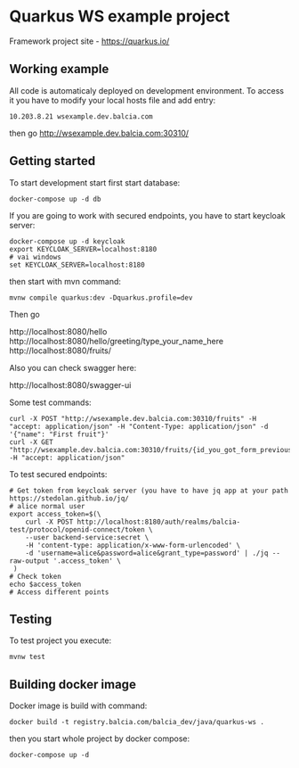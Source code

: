 # Quarkus WS example project

Framework project site - https://quarkus.io/

## Working example

All code is automaticaly deployed on development environment.
To access it you have to modify your local hosts file and add entry:

```shell script
10.203.8.21 wsexample.dev.balcia.com
```

then go http://wsexample.dev.balcia.com:30310/

## Getting started

To start development start first start database:

```shell script
docker-compose up -d db
```

If you are going to work with secured endpoints, you have to start keycloak server:

```shell script
docker-compose up -d keycloak
export KEYCLOAK_SERVER=localhost:8180
# vai windows
set KEYCLOAK_SERVER=localhost:8180
```

then start with mvn command:

```shell script
mvnw compile quarkus:dev -Dquarkus.profile=dev
```

Then go 

http://localhost:8080/hello
http://localhost:8080/hello/greeting/type_your_name_here
http://localhost:8080/fruits/

Also you can check swagger here:

http://localhost:8080/swagger-ui

Some test commands:

```shell script
curl -X POST "http://wsexample.dev.balcia.com:30310/fruits" -H "accept: application/json" -H "Content-Type: application/json" -d '{"name": "First fruit"}'
curl -X GET "http://wsexample.dev.balcia.com:30310/fruits/{id_you_got_form_previous}" -H "accept: application/json"
```

To test secured endpoints:

```shell script
# Get token from keycloak server (you have to have jq app at your path https://stedolan.github.io/jq/
# alice normal user
export access_token=$(\
    curl -X POST http://localhost:8180/auth/realms/balcia-test/protocol/openid-connect/token \
    --user backend-service:secret \
    -H 'content-type: application/x-www-form-urlencoded' \
    -d 'username=alice&password=alice&grant_type=password' | ./jq --raw-output '.access_token' \
 )
# Check token
echo $access_token
# Access different points

```

## Testing

To test project you execute:

```shell script
mvnw test
```

## Building docker image

Docker image is build with command:

```shell script
docker build -t registry.balcia.com/balcia_dev/java/quarkus-ws .
```

then you start whole project by docker compose:

```shell script
docker-compose up -d
```
